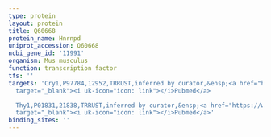```yaml
---
type: protein
layout: protein
title: Q60668
protein_name: Hnrnpd
uniprot_accession: Q60668
ncbi_gene_id: '11991'
organism: Mus musculus
function: transcription factor
tfs: ''
targets: 'Cry1,P97784,12952,TRRUST,inferred by curator,&ensp;<a href="https://www.ncbi.nlm.nih.gov/pubmed/?term=24423872%5Buid%5D"
  target="_blank"><i uk-icon="icon: link"></i>Pubmed</a>

  Thy1,P01831,21838,TRRUST,inferred by curator,&ensp;<a href="https://www.ncbi.nlm.nih.gov/pubmed/?term=20412850%5Buid%5D"
  target="_blank"><i uk-icon="icon: link"></i>Pubmed</a>'
binding_sites: ''
---
```

